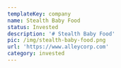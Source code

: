 ```yaml
---
templateKey: company
name: Stealth Baby Food
status: Invested
description: '# Stealth Baby Food'
pic: /img/stealth-baby-food.png
url: 'https://www.alleycorp.com'
category: invested
---
```


